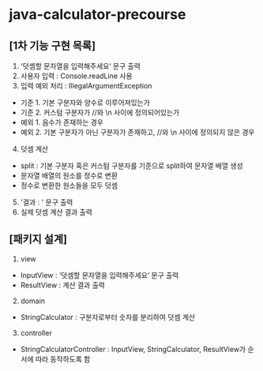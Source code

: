 # java-calculator-precourse

## [1차 기능 구현 목록]
1. ‘덧셈할 문자열을 입력해주세요‘ 문구 출력
2. 사용자 입력 : Console.readLine 사용
3. 입력 예외 처리 : IllegalArgumentException
  - 기준 1. 기본 구분자와 양수로 이루어져있는가
  - 기준 2. 커스텀 구분자가 //와 \n 사이에 정의되어있는가
  - 예외 1. 음수가 존재하는 경우
  - 예외 2. 기본 구분자가 아닌 구분자가 존재하고, //와 \n 사이에 정의되지 않은 경우

4. 덧셈 계산
  - split : 기본 구분자 혹은 커스텀 구분자를 기준으로 split하여 문자열 배열 생성
  - 문자열 배열의 원소를 정수로 변환
  - 정수로 변환한 원소들을 모두 덧셈

5. '결과 : ' 문구 출력
6. 실제 덧셈 계산 결과 출력

## [패키지 설계]
1. view
  - InputView : ‘덧셈할 문자열을 입력해주세요‘ 문구 출력
  - ResultView : 계산 결과 출력

2. domain
  - StringCalculator : 구분자로부터 숫자를 분리하여 덧셈 계산

3. controller
  - StringCalculatorController : InputView, StringCalculator, ResultView가 순서에 따라 동작하도록 함